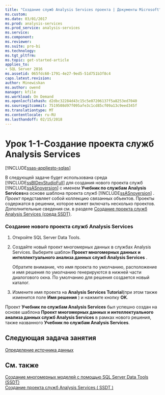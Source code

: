 ```yaml
---
title: "Создание служб Analysis Services проекта | Документы Microsoft"
ms.custom: 
ms.date: 03/01/2017
ms.prod: analysis-services
ms.prod_service: analysis-services
ms.service: 
ms.component: 
ms.reviewer: 
ms.suite: pro-bi
ms.technology: 
ms.tgt_pltfrm: 
ms.topic: get-started-article
applies_to:
- SQL Server 2016
ms.assetid: 065fdc60-1791-4e27-9ed5-51d751b3f8c4
caps.latest.revision: 
author: Minewiskan
ms.author: owend
manager: kfile
ms.workload: On Demand
ms.openlocfilehash: d2dbc32284d43c15c5e07206137f5a8253ed7040
ms.sourcegitcommit: 7519508d97f095afe3c1cd85cf09a13c9eed345f
ms.translationtype: MT
ms.contentlocale: ru-RU
ms.lasthandoff: 02/15/2018
---
```

# <a name="lesson-1-1---creating-an-analysis-services-project"></a>Урок 1-1-Создание проекта служб Analysis Services
[!INCLUDE[ssas-appliesto-sqlas](../includes/ssas-appliesto-sqlas.md)]

В следующей задаче будет использована среда [!INCLUDE[ssBIDevStudioFull](../includes/ssbidevstudiofull-md.md)] для создания нового проекта служб [!INCLUDE[ssASnoversion](../includes/ssasnoversion-md.md)] с именем **Учебник по службам Analysis Services**на основе шаблона проекта служб [!INCLUDE[ssASnoversion](../includes/ssasnoversion-md.md)] . *Проект* представляет собой коллекцию связанных объектов. Проекты содержатся в решении, которое может включать несколько проектов. Дополнительные сведения см. в разделе [Создание проекта служб Analysis Services (среда SSDT)](../analysis-services/multidimensional-models/create-an-analysis-services-project-ssdt.md).  
  
### <a name="to-create-a-new-analysis-services-project"></a>Создание нового проекта служб Analysis Services  
  
1.  Откройте SQL Server Data Tools.  
  
  
2.  Создайте новый проект многомерных данных в службах Analysis Services. Выберите шаблон **Проект многомерных данных и интеллектуального анализа данных служб Analysis Services** .  
  
    Обратите внимание, что имя проекта по умолчанию, расположение и имя решения по умолчанию генерируются в нижней части диалогового окна. По умолчанию для решения создается новый каталог.  
  
3.  Измените имя проекта на **Analysis Services Tutorial**(при этом также изменится поле **Имя решения** ) и нажмите кнопку **OK**.  
  
Проект **Учебник по службам Analysis Services** был успешно создан на основе шаблона **Проект многомерных данных и интеллектуального анализа данных служб Analysis Services** в рамках нового решения, также названного **Учебник по службам Analysis Services**.  
  
## <a name="next-task-in-lesson"></a>Следующая задача занятия  
[Определение источника данных](../analysis-services/lesson-1-2-defining-a-data-source.md)  
  
## <a name="see-also"></a>См. также  
[Создание многомерных моделей с помощью SQL Server Data Tools (SSDT)](../analysis-services/multidimensional-models/creating-multidimensional-models-using-sql-server-data-tools-ssdt.md)  
[Создание проекта служб Analysis Services &#40; SSDT &#41;](../analysis-services/multidimensional-models/create-an-analysis-services-project-ssdt.md)  
  
  
  
